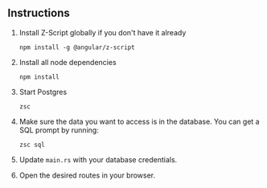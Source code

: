 ## Instructions

1. Install Z-Script globally if you don't have it already
    ```
    npm install -g @angular/z-script
    ```

2. Install all node dependencies
    ```
    npm install
    ```

3. Start Postgres
    ```
    zsc
    ```

4. Make sure the data you want to access is in the database. You can get a SQL prompt by running:
    ```
    zsc sql
    ```

5. Update `main.rs` with your database credentials.

6. Open the desired routes in your browser.

